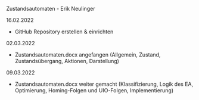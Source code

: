 Zustandsautomaten - Erik Neulinger

16.02.2022
   - GitHub Repository erstellen & einrichten

02.03.2022
   - Zustandsautomaten.docx angefangen (Allgemein, Zustand, Zustandsübergang, Aktionen, Darstellung)

09.03.2022
   - Zustandsautomaten.docx weiter gemacht (Klassifizierung, Logik des EA, Optimierung, Homing-Folgen und                                             UIO-Folgen, Implementierung)
